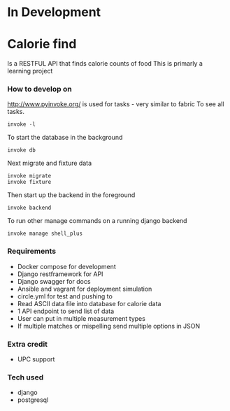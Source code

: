 # In Development

# Calorie find 
Is a RESTFUL API that finds calorie counts of food
This is primarly a learning project

### How to develop on
http://www.pyinvoke.org/ is used for tasks - very similar to fabric
To see all tasks.

    invoke -l

To start the database in the background

    invoke db


Next migrate and fixture data

    invoke migrate
    invoke fixture


Then start up the backend in the foreground

    invoke backend

To run other manage commands on a running django backend

    invoke manage shell_plus


### Requirements
* Docker compose for development
* Django restframework for API
* Django swagger for docs
* Ansible and vagrant for deployment simulation
* circle.yml for test and pushing to
* Read ASCII data file into database for calorie data
* 1 API endpoint to send list of data
* User can put in multiple measurement types
* If multiple matches or mispelling send multiple options in JSON

### Extra credit
* UPC support

### Tech used
* django
* postgresql

